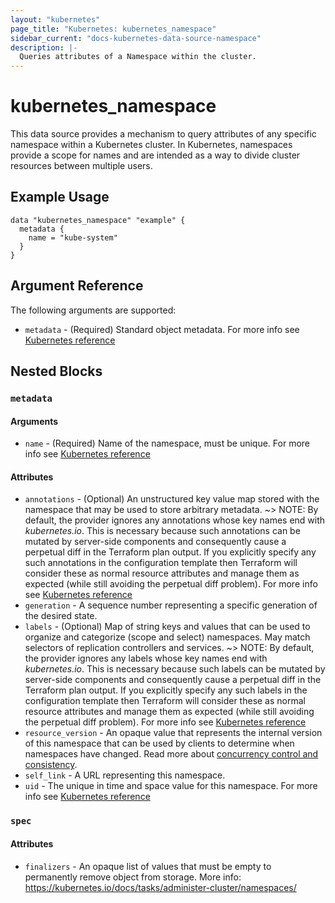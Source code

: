```yaml
---
layout: "kubernetes"
page_title: "Kubernetes: kubernetes_namespace"
sidebar_current: "docs-kubernetes-data-source-namespace"
description: |-
  Queries attributes of a Namespace within the cluster.
---
```


# kubernetes_namespace

This data source provides a mechanism to query attributes of any specific namespace within a Kubernetes cluster.
In Kubernetes, namespaces provide a scope for names and are intended as a way to divide cluster resources between multiple users.

## Example Usage

```hcl
data "kubernetes_namespace" "example" {
  metadata {
    name = "kube-system"
  }
}
```

## Argument Reference

The following arguments are supported:

* `metadata` - (Required) Standard object metadata. For more info see [Kubernetes reference](https://github.com/kubernetes/community/blob/master/contributors/devel/sig-architecture/api-conventions.md#metadata)

## Nested Blocks

### `metadata`

#### Arguments

* `name` - (Required) Name of the namespace, must be unique. For more info see [Kubernetes reference](http://kubernetes.io/docs/user-guide/identifiers#names)

#### Attributes

* `annotations` - (Optional) An unstructured key value map stored with the namespace that may be used to store arbitrary metadata.
~> NOTE: By default, the provider ignores any annotations whose key names end with *kubernetes.io*. This is necessary because such annotations can be mutated by server-side components and consequently cause a perpetual diff in the Terraform plan output. If you explicitly specify any such annotations in the configuration template then Terraform will consider these as normal resource attributes and manage them as expected (while still avoiding the perpetual diff problem). For more info see [Kubernetes reference](http://kubernetes.io/docs/user-guide/annotations)
* `generation` - A sequence number representing a specific generation of the desired state.
* `labels` - (Optional) Map of string keys and values that can be used to organize and categorize (scope and select) namespaces. May match selectors of replication controllers and services.
~> NOTE: By default, the provider ignores any labels whose key names end with *kubernetes.io*. This is necessary because such labels can be mutated by server-side components and consequently cause a perpetual diff in the Terraform plan output. If you explicitly specify any such labels in the configuration template then Terraform will consider these as normal resource attributes and manage them as expected (while still avoiding the perpetual diff problem). For more info see [Kubernetes reference](http://kubernetes.io/docs/user-guide/labels)
* `resource_version` - An opaque value that represents the internal version of this namespace that can be used by clients to determine when namespaces have changed. Read more about [concurrency control and consistency](https://github.com/kubernetes/community/blob/master/contributors/devel/sig-architecture/api-conventions.md#concurrency-control-and-consistency).
* `self_link` - A URL representing this namespace.
* `uid` - The unique in time and space value for this namespace. For more info see [Kubernetes reference](http://kubernetes.io/docs/user-guide/identifiers#uids)

### `spec`

#### Attributes

* `finalizers` - An opaque list of values that must be empty to permanently remove object from storage. More info: https://kubernetes.io/docs/tasks/administer-cluster/namespaces/
